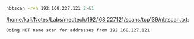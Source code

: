 ```bash
nbtscan -rvh 192.168.227.121 2>&1
```

[/home/kali/Notes/Labs/medtech/192.168.227.121/scans/tcp139/nbtscan.txt](file:///home/kali/Notes/Labs/medtech/192.168.227.121/scans/tcp139/nbtscan.txt):

```
Doing NBT name scan for addresses from 192.168.227.121



```
